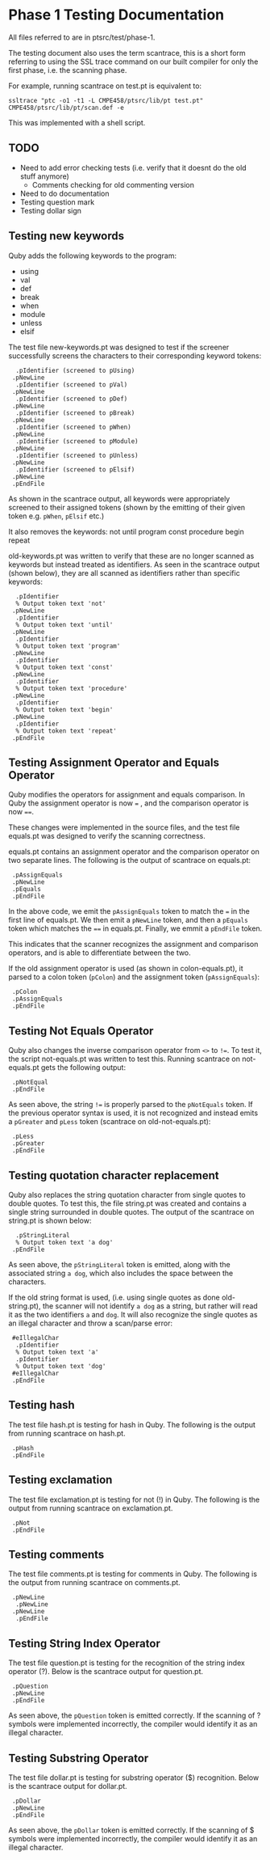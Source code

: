 # Phase 1 Testing Documentation
All files referred to are in ptsrc/test/phase-1.

The testing document also uses the term scantrace, this is a short form referring to using the SSL trace command on our built compiler for only the first phase, i.e. the scanning phase.

For example, running scantrace on test.pt is equivalent to:

```
ssltrace "ptc -o1 -t1 -L CMPE458/ptsrc/lib/pt test.pt" CMPE458/ptsrc/lib/pt/scan.def -e
```

This was implemented with a shell script.

## TODO
- Need to add error checking tests (i.e. verify that it doesnt do the old stuff anymore)
  - Comments checking for old commenting version
- Need to do documentation
- Testing question mark
- Testing dollar sign

## Testing new keywords
Quby adds the following keywords to the program:
- using
- val
- def
- break
- when
- module
- unless
- elsif

The test file new-keywords.pt was designed to test if the screener successfully screens the characters to their corresponding keyword tokens:

```
  .pIdentifier (screened to pUsing)
 .pNewLine
  .pIdentifier (screened to pVal)
 .pNewLine
  .pIdentifier (screened to pDef)
 .pNewLine
  .pIdentifier (screened to pBreak)
 .pNewLine
  .pIdentifier (screened to pWhen)
 .pNewLine
  .pIdentifier (screened to pModule)
 .pNewLine
  .pIdentifier (screened to pUnless)
 .pNewLine
  .pIdentifier (screened to pElsif)
 .pNewLine
 .pEndFile
```

As shown in the scantrace output, all keywords were appropriately screened to their assigned tokens (shown by the emitting of their given token e.g. `pWhen`, `pElsif` etc.)

It also removes the keywords:
not
until
program
const
procedure
begin
repeat

old-keywords.pt was written to verify that these are no longer scanned as keywords but instead treated as identifiers. As seen in the scantrace output (shown below), they are all scanned as identifiers rather than specific keywords:

```
  .pIdentifier
  % Output token text 'not'
 .pNewLine
  .pIdentifier
  % Output token text 'until'
 .pNewLine
  .pIdentifier
  % Output token text 'program'
 .pNewLine
  .pIdentifier
  % Output token text 'const'
 .pNewLine
  .pIdentifier
  % Output token text 'procedure'
 .pNewLine
  .pIdentifier
  % Output token text 'begin'
 .pNewLine
  .pIdentifier
  % Output token text 'repeat'
 .pEndFile
```

## Testing Assignment Operator and Equals Operator
Quby modifies the operators for assignment and equals comparison. In Quby the assignment operator is now `=` , and the comparison operator is now `==`.

These changes were implemented in the source files, and the test file equals.pt was designed to verify the scanning correctness.

equals.pt contains an assignment operator and the comparison operator on two separate lines. The following is the output of scantrace on equals.pt:

```
 .pAssignEquals
 .pNewLine
 .pEquals
 .pEndFile
```

In the above code, we emit the `pAssignEquals` token to match the `=` in the first line of equals.pt. We then emit a `pNewLine` token, and then a `pEquals` token which matches the `==` in equals.pt. Finally, we emmit a `pEndFile` token.

This indicates that the scanner recognizes the assignment and comparison operators, and is able to differentiate between the two.

If the old assignment operator is used (as shown in colon-equals.pt), it parsed to a colon token (`pColon`) and the assignment token (`pAssignEquals`):

```
 .pColon
 .pAssignEquals
 .pEndFile
```

## Testing Not Equals Operator
Quby also changes the inverse comparison operator from `<>` to `!=`. To test it, the script not-equals.pt was written to test this. Running scantrace on not-equals.pt gets the following output:

```
 .pNotEqual
 .pEndFile
```

As seen above, the string `!=` is properly parsed to the `pNotEquals` token. If the previous operator syntax is used, it is not recognized and instead emits a `pGreater` and `pLess` token (scantrace on old-not-equals.pt):

```
 .pLess
 .pGreater
 .pEndFile
```


## Testing quotation character replacement
Quby also replaces the string quotation character from single quotes to double quotes. To test this, the file string.pt was created and contains a single string surrounded in double quotes. The output of the scantrace on string.pt is shown below:

```
  .pStringLiteral
  % Output token text 'a dog'
 .pEndFile
```

As seen above, the `pStringLiteral` token is emitted, along with the associated string `a dog`, which also includes the space between the characters.

If the old string format is used, (i.e. using single quotes as done old-string.pt), the scanner will not identify `a dog` as a string, but rather will read it as the two identifiers `a` and `dog`. It will also recognize the single quotes as an illegal character and throw a scan/parse error:

```
 #eIllegalChar
  .pIdentifier
  % Output token text 'a'
  .pIdentifier
  % Output token text 'dog'
 #eIllegalChar
 .pEndFile
```

## Testing hash
The test file hash.pt is testing for hash in Quby.
The following is the output from running scantrace on hash.pt.

```
 .pHash
 .pEndFile
```

## Testing exclamation
The test file exclamation.pt is testing for not (!) in Quby.
The following is the output from running scantrace on exclamation.pt.

```
 .pNot
 .pEndFile
 ```

 ## Testing comments 
The test file comments.pt is testing for comments in Quby.
The following is the output from running scantrace on comments.pt.

```
 .pNewLine
  .pNewLine
 .pNewLine
  .pEndFile
```

## Testing String Index Operator
The test file question.pt is testing for the recognition of the string index operator (?). 
Below is the scantrace output for question.pt.

```
 .pQuestion
 .pNewLine
 .pEndFile
```
As seen above, the `pQuestion` token is emitted correctly. 
If the scanning of ? symbols were implemented incorrectly, 
the compiler would identify it as an illegal character.

## Testing Substring Operator
The test file dollar.pt is testing for substring operator ($) recognition. 
Below is the scantrace output for dollar.pt.

```
 .pDollar
 .pNewLine
 .pEndFile
```
As seen above, the `pDollar` token is emitted correctly. 
If the scanning of $ symbols were implemented incorrectly, 
the compiler would identify it as an illegal character.
